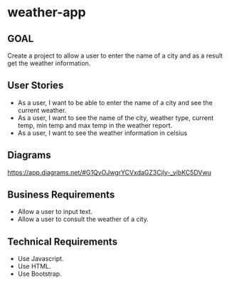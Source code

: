 # weather-app

## GOAL
Create a project to allow a user to enter the name of a city and as a result get the weather information.

## User Stories

* As a user,  I want to be able to enter the name of a city and see the current weather.
* As a user, I want to see the name of the city, weather type, current temp, min temp and max temp in the weather report. 
* As a user, I want to see the weather information in celsius

## Diagrams
https://app.diagrams.net/#G1QvOJwgrYCVxdaGZ3Cjly-_vibKC5DVwu

## Business Requirements

* Allow a user to input text.
* Allow a user to consult the weather of a city.

## Technical Requirements 

* Use Javascript.
* Use HTML.
* Use Bootstrap. 